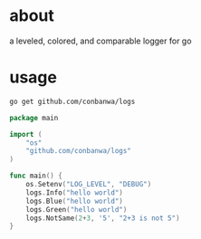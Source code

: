 # about

a leveled, colored, and comparable logger for go

# usage

```bash
go get github.com/conbanwa/logs
```

```go
package main

import (
    "os"
    "github.com/conbanwa/logs"
)

func main() {
    os.Setenv("LOG_LEVEL", "DEBUG")
    logs.Info("hello world")
    logs.Blue("hello world")
    logs.Green("hello world")
    logs.NotSame(2+3, '5', "2+3 is not 5")
}
```
